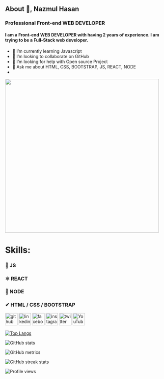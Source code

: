## About 👋, Nazmul Hasan
### Professional Front-end WEB DEVELOPER
#### I am a Front-end  WEB DEVELOPER with having 2 years of experience. I am trying to be a Full-Stack web developer.

- 🌱 I’m currently learning Javascript 
- 👯 I’m looking to collaborate on GitHub 
- 🤔 I’m looking for help with Open source Project 
- 💬 Ask me about HTML, CSS, BOOTSTRAP, JS, REACT, NODE 
- 

<img src = "https://github.com/abhisheknaiidu/abhisheknaiidu/raw/master/code.gif?raw=true" width="500" />


# Skills:
### 📱  JS
### ⚛  REACT
### 👀 NODE
### ✔  HTML / CSS / BOOTSTRAP


[<img src='https://cdn.jsdelivr.net/npm/simple-icons@3.0.1/icons/github.svg' alt='github' height='40'>](https://github.com/nazmul162001)  [<img src='https://cdn.jsdelivr.net/npm/simple-icons@3.0.1/icons/linkedin.svg' alt='linkedin' height='40'>](https://www.linkedin.com/in/https://www.linkedin.com/in/webdev-nazmul-h//)  [<img src='https://cdn.jsdelivr.net/npm/simple-icons@3.0.1/icons/facebook.svg' alt='facebook' height='40'>](https://www.facebook.com/https://www.facebook.com/Nazmul1140)  [<img src='https://cdn.jsdelivr.net/npm/simple-icons@3.0.1/icons/instagram.svg' alt='instagram' height='40'>](https://www.instagram.com/https://www.instagram.com/next_level_coding//)  [<img src='https://cdn.jsdelivr.net/npm/simple-icons@3.0.1/icons/twitter.svg' alt='twitter' height='40'>](https://twitter.com/https://twitter.com/Nazmul162001)  [<img src='https://cdn.jsdelivr.net/npm/simple-icons@3.0.1/icons/youtube.svg' alt='YouTube' height='40'>](https://www.youtube.com/channel/https://www.youtube.com/channel/UCGbrSNkZ-yF0mRYRveLGcxQ)  




[![Top Langs](https://github-readme-stats.vercel.app/api/top-langs/?username=nazmul162001)](https://github.com/anuraghazra/github-readme-stats)

![GitHub stats](https://github-readme-stats.vercel.app/api?username=nazmul162001&show_icons=true)  

![GitHub metrics](https://metrics.lecoq.io/nazmul162001)  

![GitHub streak stats](https://github-readme-streak-stats.herokuapp.com/?user=nazmul162001)  

![Profile views](https://gpvc.arturio.dev/nazmul162001)  
